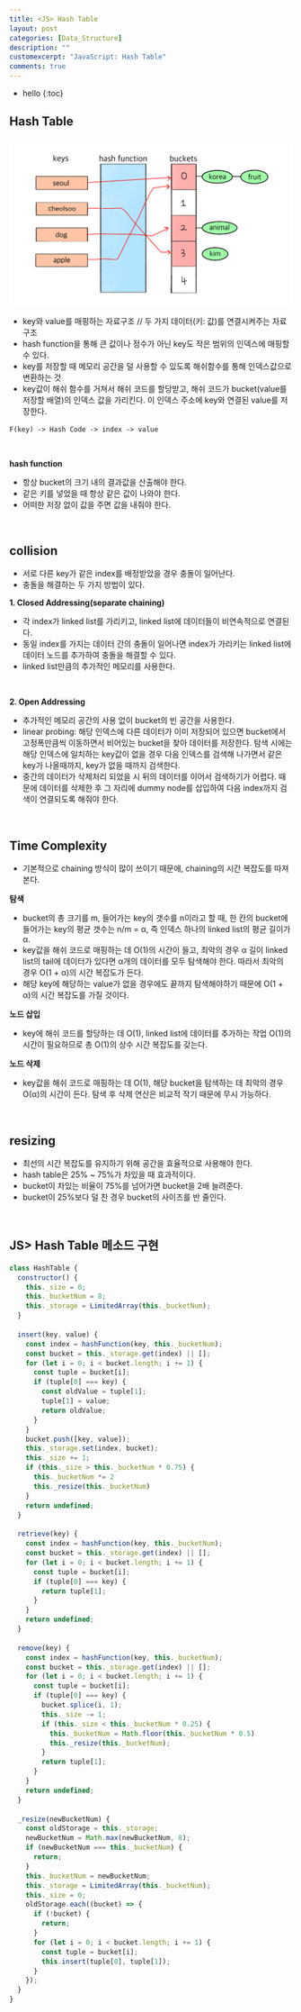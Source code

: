 ```yaml
---
title: <JS> Hash Table
layout: post
categories: [Data_Structure]
description: ""
customexcerpt: "JavaScript: Hash Table"
comments: true
---
```


* hello
{:toc}


## Hash Table ##

  ![hashTable](/assets/img/hash.png)
  
 - key와 value를 매핑하는 자료구조 // 두 가지 데이터(키: 값)를 연결시켜주는 자료구조
 - hash function을 통해 큰 값이나 정수가 아닌 key도 작은 범위의 인덱스에 매핑할 수 있다.
 - key를 저장할 때 메모리 공간을 덜 사용할 수 있도록 해쉬함수를 통해 인덱스값으로 변환하는 것
 - key값이 해쉬 함수를 거쳐서 해쉬 코드를 할당받고, 해쉬 코드가 bucket(value를 저장할 배열)의 인덱스 값을 가리킨다. 이 인덱스 주소에 key와 연결된 value를 저장한다.
 
 ```
 F(key) -> Hash Code -> index -> value
 ```
 
 <br>
 
 **hash function**
 - 항상 bucket의 크기 내의 결과값을 산출해야 한다.
 - 같은 키를 넣었을 때 항상 같은 값이 나와야 한다.
 - 어떠한 저장 없이 값을 주면 값을 내줘야 한다.
 
 <br>
 
## collision ##
 - 서로 다른 key가 같은 index를 배정받았을 경우 충돌이 일어난다.
 - 충돌을 해결하는 두 가지 방법이 있다.

 **1. Closed Addressing(separate chaining)**
  - 각 index가 linked list를 가리키고, linked list에 데이터들이 비연속적으로 연결된다.
  - 동일 index를 가지는 데이터 간의 충돌이 일어나면 index가 가리키는 linked list에 데이터 노드를 추가하여 충돌을 해결할 수 있다.
  - linked list만큼의 추가적인 메모리를 사용한다.
 
<br>

 **2. Open Addressing**
  - 추가적인 메모리 공간의 사용 없이 bucket의 빈 공간을 사용한다.
  - linear probing: 해당 인덱스에 다른 데이터가 이미 저장되어 있으면 bucket에서 고정폭만큼씩 이동하면서 비어있는 bucket을 찾아 데이터를 저장한다. 탐색 시에는 해당 인덱스에 일치하는 key값이 없을 경우 다음 인덱스를 검색해 나가면서 같은 key가 나올때까지, key가 없을 때까지 검색한다.
  - 중간의 데이터가 삭제처리 되었을 시 뒤의 데이터를 이어서 검색하기가 어렵다. 때문에 데이터를 삭제한 후 그 자리에 dummy node를 삽입하여 다음 index까지 검색이 연결되도록 해줘야 한다.
  
 <br>
 
## Time Complexity ##
 - 기본적으로 chaining 방식이 많이 쓰이기 때문에, chaining의 시간 복잡도를 따져본다.
 
 **탐색**
  - bucket의 총 크기를 m, 들어가는 key의 갯수를 n이라고 할 때, 한 칸의 bucket에 들어가는 key의 평균 갯수는 n/m = α, 즉 인덱스 하나의 linked list의 평균 길이가 α.
  - key값을 해쉬 코드로 매핑하는 데 O(1)의 시간이 들고, 최악의 경우 α 길이 linked list의 tail에 데이터가 있다면 α개의 데이터를 모두 탐색해야 한다. 따라서 최악의 경우 O(1 + α)의 시간 복잡도가 든다.
  - 해당 key에 해당하는 value가 없을 경우에도 끝까지 탐색해야하기 때문에 O(1 + α)의 시간 복잡도를 가질 것이다.
  
 **노드 삽입**
  - key에 해쉬 코드를 할당하는 데 O(1), linked list에 데이터를 추가하는 작업 O(1)의 시간이 필요하므로 총 O(1)의 상수 시간 복잡도를 갖는다.
 
 **노드 삭제**
  - key값을 해쉬 코드로 매핑하는 데 O(1), 해당 bucket을 탐색하는 데 최악의 경우 O(α)의 시간이 든다. 탐색 후 삭제 연산은 비교적 작기 때문에 무시 가능하다.
  
  <br>
  
## resizing ##
- 최선의 시간 복잡도를 유지하기 위해 공간을 효율적으로 사용해야 한다.
- hash table은 25% ~ 75%가 차있을 때 효과적이다.
- bucket이 차있는 비율이 75%를 넘어가면 bucket을 2배 늘려준다.
- bucket이 25%보다 덜 찬 경우 bucket의 사이즈를 반 줄인다.

<br>
  
## JS> Hash Table 메소드 구현 ##

```js
class HashTable {
  constructor() {
    this._size = 0;
    this._bucketNum = 8;
    this._storage = LimitedArray(this._bucketNum);
  }
  
  insert(key, value) {
    const index = hashFunction(key, this._bucketNum);
    const bucket = this._storage.get(index) || [];
    for (let i = 0; i < bucket.length; i += 1) {
      const tuple = bucket[i];
      if (tuple[0] === key) {
        const oldValue = tuple[1];
        tuple[1] = value;
        return oldValue;
      }
    }
    bucket.push([key, value]);
    this._storage.set(index, bucket);
    this._size += 1;
    if (this._size > this._bucketNum * 0.75) {
      this._bucketNum *= 2
      this._resize(this._bucketNum)
    }
    return undefined;
  }
  
  retrieve(key) {
    const index = hashFunction(key, this._bucketNum);
    const bucket = this._storage.get(index) || [];
    for (let i = 0; i < bucket.length; i += 1) {
      const tuple = bucket[i];
      if (tuple[0] === key) {
        return tuple[1];
      }
    }
    return undefined;
  }
  
  remove(key) {
    const index = hashFunction(key, this._bucketNum);
    const bucket = this._storage.get(index) || [];
    for (let i = 0; i < bucket.length; i += 1) {
      const tuple = bucket[i];
      if (tuple[0] === key) {
        bucket.splice(i, 1);
        this._size -= 1;
        if (this._size < this._bucketNum * 0.25) {
          this._bucketNum = Math.floor(this._bucketNum * 0.5)
          this._resize(this._bucketNum);
        }
        return tuple[1];
      }
    }
    return undefined;
  }
  
  _resize(newBucketNum) {
    const oldStorage = this._storage;
    newBucketNum = Math.max(newBucketNum, 8);
    if (newBucketNum === this._bucketNum) {
      return;
    }
    this._bucketNum = newBucketNum;
    this._storage = LimitedArray(this._bucketNum);
    this._size = 0;
    oldStorage.each((bucket) => {
      if (!bucket) {
        return;
      }
      for (let i = 0; i < bucket.length; i += 1) {
        const tuple = bucket[i];
        this.insert(tuple[0], tuple[1]);
      }
    });
  }
}
```
